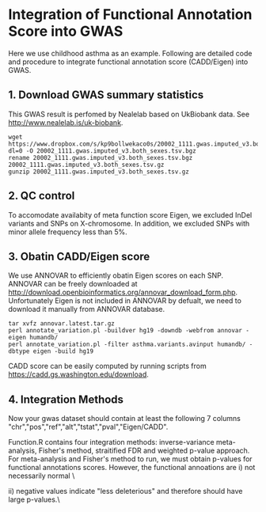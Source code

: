 # Integration of Functional Annotation Score into GWAS

Here we use childhood asthma as an example. Following are detailed code and procedure to integrate functional annotation score (CADD/Eigen) into GWAS. 

## 1. Download GWAS summary statistics

This GWAS result is perfomed by Nealelab based on UkBiobank data. See http://www.nealelab.is/uk-biobank.
```shell
wget https://www.dropbox.com/s/kp9bollwekaco0s/20002_1111.gwas.imputed_v3.both_sexes.tsv.bgz?dl=0 -O 20002_1111.gwas.imputed_v3.both_sexes.tsv.bgz
rename 20002_1111.gwas.imputed_v3.both_sexes.tsv.bgz 20002_1111.gwas.imputed_v3.both_sexes.tsv.gz
gunzip 20002_1111.gwas.imputed_v3.both_sexes.tsv.gz
```
## 2. QC control

To accomodate availabity of meta function score Eigen, we excluded InDel variants and SNPs on X-chromosome. In addition, we excluded SNPs with minor allele 
frequency less than 5%.

## 3. Obatin CADD/Eigen score

We use ANNOVAR to efficiently obatin Eigen scores on each SNP. ANNOVAR can be freely downloaded at http://download.openbioinformatics.org/annovar_download_form.php.
Unfortunately Eigen is not included in ANNOVAR by defualt, we need to download it manually from ANNOVAR database.
```shell
tar xvfz annovar.latest.tar.gz 
perl annotate_variation.pl -buildver hg19 -downdb -webfrom annovar -eigen humandb/
perl annotate_variation.pl -filter asthma.variants.avinput humandb/ -dbtype eigen -build hg19
```
CADD score can be easily computed by running scripts from https://cadd.gs.washington.edu/download.

## 4. Integration Methods

Now your gwas dataset should contain at least the following 7 columns "chr","pos","ref","alt","tstat","pval","Eigen/CADD".

Function.R contains four integration methods: inverse-variance meta-analysis, Fisher's method, straitified FDR and weighted p-value approach. For meta-analysis and Fisher's method to run, we must obtain p-values for functional annotations scores. However, the functional annoations are 
i) not necessarily normal \\

ii) negative values indicate "less deleterious" and therefore should have large p-values.\\

